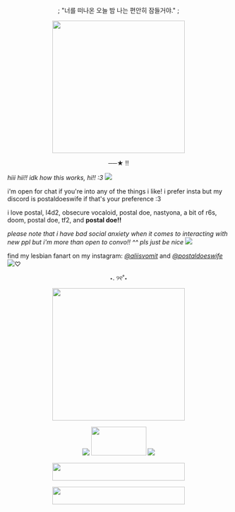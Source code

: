 <p align="center">
; "너를 떠나온 오늘 밤
나는 편안히 잠들거야." ;
</p>
<p align="center">
<img src="https://i.pinimg.com/736x/55/3c/3f/553c3fdb703d42ed64a66457897f9aeb.jpg" alt="" width="300" height="300">
</p>
<p align="center">
──★ !! 
</p>

*hiii hii!! idk how this works, hi!! :3* <img src="https://64.media.tumblr.com/4bc66adb24e144da526998303b70bb3f/26a861ccdb256e46-18/s75x75_c1/4513b5e1fe79dd568c8f30b965c623bd7e03baf0.gifv">


i'm open for chat if you're into any of the things i like! i prefer insta but my discord is postaldoeswife if that's your preference :3


i love postal, l4d2, obsecure vocaloid, postal doe, nastyona, a bit of r6s, doom, postal doe, tf2, and **postal doe!!**

*please note that i have bad social anxiety when it comes to interacting with new ppl but i'm more than open to convo!! ^^ pls just be nice* <img src="https://64.media.tumblr.com/31daa32599bb8da3705d1570ea306c97/979aeaa541231801-2a/s75x75_c1/77796e02f78db1626350e4cf5aebf2b8a479751b.gifv">


find my lesbian fanart on my instagram: [*@aliisvomit*](https://www.instagram.com/aliisvomit/) and [*@postaldoeswife*](https://www.instagram.com/postaldoeswife/) <img src="https://64.media.tumblr.com/2d1572a915683293339f79841c5284f2/979aeaa541231801-a6/s75x75_c1/222759d7de730cf8c1456297d9d9f8b4f7eec5ee.gifv">♡
<p align="center">
⋆. ୨୧˚⋆ 
</p>
<p align="center">
<img src="https://i.pinimg.com/736x/d2/a0/32/d2a032c2fbf21596d3c215bea1d70b99.jpg" alt="" width="300" height="300">
</p>
<p align="center">
<img src="https://64.media.tumblr.com/2d6a1b67b03f283b7a251ab3a304148f/6a924f54b107777b-c2/s100x200/c2f222e01a24900d9dba2765de1292146e47b51c.gifv"> <img src="https://64.media.tumblr.com/b780e4866a735502649936df124ada63/9fbc409bff7cd80c-fb/s250x250_c1/5b6e89c1248e0fee7cb63a5196c770fcc4fea4b8.gifv" alt="" width="125" height="65"> <img src="https://64.media.tumblr.com/d76c6451048caf90da5e0b239db9de91/6a924f54b107777b-95/s100x200/92cf1b42a6a3859f72a29c3b58bc20430338205b.gifv">
</p>
<p align="center">
<img src="https://64.media.tumblr.com/1320d2ca61fc1c72ddecc1bc6450a45e/86d9d9a71edef0af-5d/s250x400/629ddc1636702e1747ac15fdaf74f2917f3d4999.gifv" alt="" width="300" height="40">
</p>
<p align="center">
<img src="https://64.media.tumblr.com/7e2a84b35f824736fdf2537e1b572c6b/139f4b2b138d8ad9-6f/s250x400/b417dd4aab95f50fce75e649d1797d2f5893aeec.gifv" alt="" width="300" height="40">
</p>
